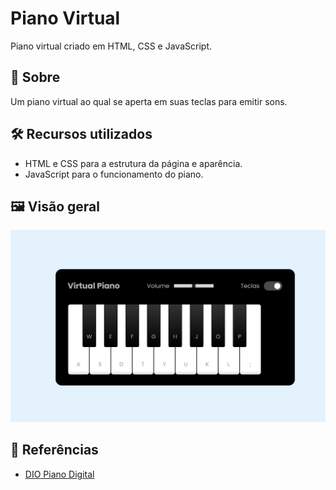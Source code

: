 # Piano Virtual

Piano virtual criado em HTML, CSS e JavaScript.

## 📖 Sobre

Um piano virtual ao qual se aperta em suas teclas para emitir sons.

## 🛠 Recursos utilizados

- HTML e CSS para a estrutura da página e aparência.
- JavaScript para o funcionamento do piano.

## 🖼 Visão geral

![Piano Imagem](./docs/piano.png)

## 📁 Referências

- [DIO Piano Digital](https://github.com/felipeAguiarCode/js-music-keyboard-virtual)
